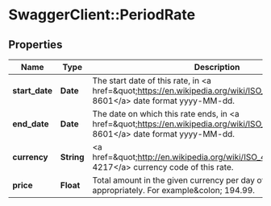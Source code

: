 # SwaggerClient::PeriodRate

## Properties
Name | Type | Description | Notes
------------ | ------------- | ------------- | -------------
**start_date** | **Date** | The start date of this rate, in &lt;a href&#x3D;\&quot;https://en.wikipedia.org/wiki/ISO_8601\&quot;&gt;ISO 8601&lt;/a&gt; date format yyyy-MM-dd. | 
**end_date** | **Date** | The date on which this rate ends, in &lt;a href&#x3D;\&quot;https://en.wikipedia.org/wiki/ISO_8601\&quot;&gt;ISO 8601&lt;/a&gt; date format yyyy-MM-dd. | 
**currency** | **String** | &lt;a href&#x3D;\&quot;http://en.wikipedia.org/wiki/ISO_4217\&quot;&gt;ISO 4217&lt;/a&gt; currency code of this rate. | 
**price** | **Float** | Total amount in the given currency per day of this rate, formatted appropriately. For example&amp;colon; 194.99. | 


